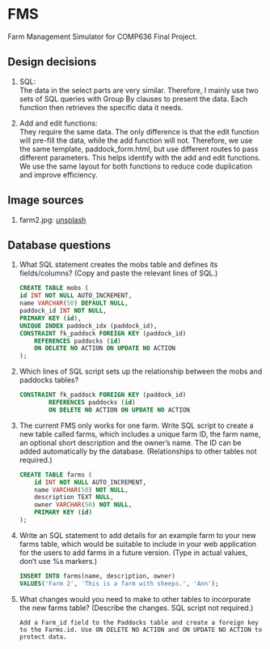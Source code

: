 # FMS
 Farm Management Simulator for COMP636 Final Project.
  
## Design decisions
1.  SQL:  
   The data in the select parts are very similar. Therefore, I mainly use two sets of SQL queries with Group By clauses to present the data. Each function then retrieves the specific data it needs.
  
2.  Add and edit functions:   
   They require the same data. The only difference is that the edit function will pre-fill the data, while the add function will not. Therefore, we use the same template, paddock_form.html, but use different routes to pass different parameters. This helps identify with the add and edit functions.
   We use the same layout for both functions to reduce code duplication and improve efficiency.
  

## Image sources
1. farm2.jpg: [unsplash](https://unsplash.com/photos/herd-of-dairy-cattles-on-field-AxoNnnH1Y98)
     

## Database questions
1. What SQL statement creates the mobs table and defines its fields/columns? (Copy and paste the relevant lines of SQL.)
    ```SQL
    CREATE TABLE mobs (
    id INT NOT NULL AUTO_INCREMENT,
    name VARCHAR(50) DEFAULT NULL,
    paddock_id INT NOT NULL,
    PRIMARY KEY (id),
    UNIQUE INDEX paddock_idx (paddock_id),
    CONSTRAINT fk_paddock FOREIGN KEY (paddock_id)
        REFERENCES paddocks (id)
        ON DELETE NO ACTION ON UPDATE NO ACTION
    );
    ```
2. Which lines of SQL script sets up the relationship between the mobs and paddocks tables?
    ```SQL
    CONSTRAINT fk_paddock FOREIGN KEY (paddock_id)
            REFERENCES paddocks (id)
            ON DELETE NO ACTION ON UPDATE NO ACTION
    ```
3. The current FMS only works for one farm. Write SQL script to create a new table called farms, which includes a unique farm ID, the farm name, an optional short description and the owner’s name. The ID can be added automatically by the database. (Relationships to other tables not required.)
    ```SQL
    CREATE TABLE farms (
        id INT NOT NULL AUTO_INCREMENT,
        name VARCHAR(50) NOT NULL,
        description TEXT NULL,
        owner VARCHAR(50) NOT NULL,
        PRIMARY KEY (id)
    );
    ```
4. Write an SQL statement to add details for an example farm to your new farms table, which would be suitable to include in your web application for the users to add farms in a future version. (Type in actual values, don’t use %s markers.)
    ```SQL
    INSERT INTO farms(name, description, owner)
    VALUES('Farm 2', 'This is a farm with sheeps.', 'Ann');
    ```
5. What changes would you need to make to other tables to incorporate the new farms table? (Describe the changes. SQL script not required.)
    ```
    Add a Farm_id field to the Paddocks table and create a foreign key to the Farms.id. Use ON DELETE NO ACTION and ON UPDATE NO ACTION to protect data.
    ```
